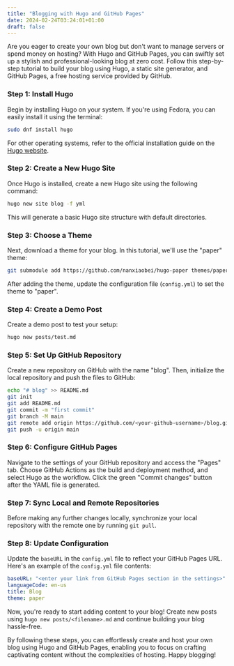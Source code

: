 ```yaml
---
title: "Blogging with Hugo and GitHub Pages"
date: 2024-02-24T03:24:01+01:00
draft: false
---
```



Are you eager to create your own blog but don't want to manage servers or spend money on hosting? With Hugo and GitHub Pages, you can swiftly set up a stylish and professional-looking blog at zero cost. Follow this step-by-step tutorial to build your blog using Hugo, a static site generator, and GitHub Pages, a free hosting service provided by GitHub.

### Step 1: Install Hugo
Begin by installing Hugo on your system. If you're using Fedora, you can easily install it using the terminal:
```bash
sudo dnf install hugo
```
For other operating systems, refer to the official installation guide on the [Hugo website](https://gohugo.io/installation/).

### Step 2: Create a New Hugo Site
Once Hugo is installed, create a new Hugo site using the following command:
```bash
hugo new site blog -f yml
```
This will generate a basic Hugo site structure with default directories.

### Step 3: Choose a Theme
Next, download a theme for your blog. In this tutorial, we'll use the "paper" theme:
```bash
git submodule add https://github.com/nanxiaobei/hugo-paper themes/paper
```
After adding the theme, update the configuration file (`config.yml`) to set the theme to "paper".

### Step 4: Create a Demo Post
Create a demo post to test your setup:
```bash
hugo new posts/test.md
```

### Step 5: Set Up GitHub Repository
Create a new repository on GitHub with the name "blog". Then, initialize the local repository and push the files to GitHub:
```bash
echo "# blog" >> README.md
git init
git add README.md
git commit -m "first commit"
git branch -M main
git remote add origin https://github.com/<your-github-username>/blog.git
git push -u origin main
```

### Step 6: Configure GitHub Pages
Navigate to the settings of your GitHub repository and access the "Pages" tab. Choose GitHub Actions as the build and deployment method, and select Hugo as the workflow. Click the green "Commit changes" button after the YAML file is generated.

### Step 7: Sync Local and Remote Repositories
Before making any further changes locally, synchronize your local repository with the remote one by running `git pull`.

### Step 8: Update Configuration
Update the `baseURL` in the `config.yml` file to reflect your GitHub Pages URL. Here's an example of the `config.yml` file contents:
```yaml
baseURL: "<enter your link from GitHub Pages section in the settings>"
languageCode: en-us
title: Blog
theme: paper
```

Now, you're ready to start adding content to your blog! Create new posts using `hugo new posts/<filename>.md` and continue building your blog hassle-free.

By following these steps, you can effortlessly create and host your own blog using Hugo and GitHub Pages, enabling you to focus on crafting captivating content without the complexities of hosting. Happy blogging!
